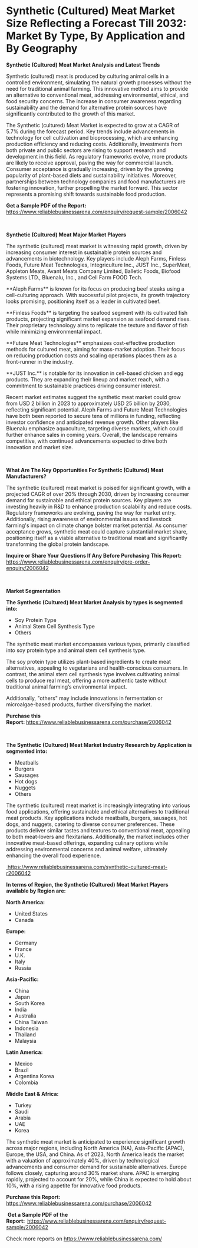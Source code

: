 <p><h1>Synthetic (Cultured) Meat Market Size Reflecting a Forecast Till 2032: Market By Type, By Application and By Geography</h1></p><p><strong>Synthetic (Cultured) Meat Market Analysis and Latest Trends</strong></p>
<p><p>Synthetic (cultured) meat is produced by culturing animal cells in a controlled environment, simulating the natural growth processes without the need for traditional animal farming. This innovative method aims to provide an alternative to conventional meat, addressing environmental, ethical, and food security concerns. The increase in consumer awareness regarding sustainability and the demand for alternative protein sources have significantly contributed to the growth of this market.</p><p>The Synthetic (cultured) Meat Market is expected to grow at a CAGR of 5.7% during the forecast period. Key trends include advancements in technology for cell cultivation and bioprocessing, which are enhancing production efficiency and reducing costs. Additionally, investments from both private and public sectors are rising to support research and development in this field. As regulatory frameworks evolve, more products are likely to receive approval, paving the way for commercial launch. Consumer acceptance is gradually increasing, driven by the growing popularity of plant-based diets and sustainability initiatives. Moreover, partnerships between technology companies and food manufacturers are fostering innovation, further propelling the market forward. This sector represents a promising shift towards sustainable food production.</p></p>
<p><strong>Get a Sample PDF of the Report:&nbsp;</strong> <a href="https://www.reliablebusinessarena.com/enquiry/request-sample/2006042?utm_campaign=1948&utm_medium=2&utm_source=Github&utm_content=ia&utm_term=15022025&utm_id=synthetic-cultured-meat">https://www.reliablebusinessarena.com/enquiry/request-sample/2006042</a></p>
<p>&nbsp;</p>
<p><strong>Synthetic (Cultured) Meat Major Market Players</strong></p>
<p><p>The synthetic (cultured) meat market is witnessing rapid growth, driven by increasing consumer interest in sustainable protein sources and advancements in biotechnology. Key players include Aleph Farms, Finless Foods, Future Meat Technologies, Integriculture Inc., JUST Inc., SuperMeat, Appleton Meats, Avant Meats Company Limited, Balletic Foods, Biofood Systems LTD., Bluenalu, Inc., and Cell Farm FOOD Tech.</p><p>**Aleph Farms** is known for its focus on producing beef steaks using a cell-culturing approach. With successful pilot projects, its growth trajectory looks promising, positioning itself as a leader in cultivated beef.</p><p>**Finless Foods** is targeting the seafood segment with its cultivated fish products, projecting significant market expansion as seafood demand rises. Their proprietary technology aims to replicate the texture and flavor of fish while minimizing environmental impact.</p><p>**Future Meat Technologies** emphasizes cost-effective production methods for cultured meat, aiming for mass-market adoption. Their focus on reducing production costs and scaling operations places them as a front-runner in the industry.</p><p>**JUST Inc.** is notable for its innovation in cell-based chicken and egg products. They are expanding their lineup and market reach, with a commitment to sustainable practices driving consumer interest.</p><p>Recent market estimates suggest the synthetic meat market could grow from USD 2 billion in 2023 to approximately USD 25 billion by 2030, reflecting significant potential. Aleph Farms and Future Meat Technologies have both been reported to secure tens of millions in funding, reflecting investor confidence and anticipated revenue growth. Other players like Bluenalu emphasize aquaculture, targeting diverse markets, which could further enhance sales in coming years. Overall, the landscape remains competitive, with continued advancements expected to drive both innovation and market size.</p></p>
<p>&nbsp;</p>
<p><strong>What Are The Key Opportunities For Synthetic (Cultured) Meat Manufacturers?</strong></p>
<p><p>The synthetic (cultured) meat market is poised for significant growth, with a projected CAGR of over 20% through 2030, driven by increasing consumer demand for sustainable and ethical protein sources. Key players are investing heavily in R&D to enhance production scalability and reduce costs. Regulatory frameworks are evolving, paving the way for market entry. Additionally, rising awareness of environmental issues and livestock farming's impact on climate change bolster market potential. As consumer acceptance grows, synthetic meat could capture substantial market share, positioning itself as a viable alternative to traditional meat and significantly transforming the global protein landscape.</p></p>
<p><strong>Inquire or Share Your Questions If Any Before Purchasing This Report:</strong> <a href="https://www.reliablebusinessarena.com/enquiry/pre-order-enquiry/2006042?utm_campaign=1948&utm_medium=2&utm_source=Github&utm_content=ia&utm_term=15022025&utm_id=synthetic-cultured-meat">https://www.reliablebusinessarena.com/enquiry/pre-order-enquiry/2006042</a></p>
<p>&nbsp;</p>
<p><strong>Market Segmentation</strong></p>
<p><strong>The Synthetic (Cultured) Meat Market Analysis by types is segmented into:</strong></p>
<p><ul><li>Soy Protein Type</li><li>Animal Stem Cell Synthesis Type</li><li>Others</li></ul></p>
<p><p>The synthetic meat market encompasses various types, primarily classified into soy protein type and animal stem cell synthesis type. </p><p>The soy protein type utilizes plant-based ingredients to create meat alternatives, appealing to vegetarians and health-conscious consumers. In contrast, the animal stem cell synthesis type involves cultivating animal cells to produce real meat, offering a more authentic taste without traditional animal farming’s environmental impact. </p><p>Additionally, "others" may include innovations in fermentation or microalgae-based products, further diversifying the market.</p></p>
<p><strong>Purchase this Report:&nbsp;</strong><a href="https://www.reliablebusinessarena.com/purchase/2006042?utm_campaign=1948&utm_medium=2&utm_source=Github&utm_content=ia&utm_term=15022025&utm_id=synthetic-cultured-meat">https://www.reliablebusinessarena.com/purchase/2006042</a></p>
<p>&nbsp;</p>
<p><strong>The Synthetic (Cultured) Meat Market Industry Research by Application is segmented into:</strong></p>
<p><ul><li>Meatballs</li><li>Burgers</li><li>Sausages</li><li>Hot dogs</li><li>Nuggets</li><li>Others</li></ul></p>
<p><p>The synthetic (cultured) meat market is increasingly integrating into various food applications, offering sustainable and ethical alternatives to traditional meat products. Key applications include meatballs, burgers, sausages, hot dogs, and nuggets, catering to diverse consumer preferences. These products deliver similar tastes and textures to conventional meat, appealing to both meat-lovers and flexitarians. Additionally, the market includes other innovative meat-based offerings, expanding culinary options while addressing environmental concerns and animal welfare, ultimately enhancing the overall food experience.</p></p>
<p><a href="https://www.reliablebusinessarena.com/synthetic-cultured-meat-r2006042?utm_campaign=1948&utm_medium=2&utm_source=Github&utm_content=ia&utm_term=15022025&utm_id=synthetic-cultured-meat">&nbsp;https://www.reliablebusinessarena.com/synthetic-cultured-meat-r2006042</a></p>
<p><strong>In terms of Region, the Synthetic (Cultured) Meat Market Players available by Region are:</strong></p>
<p>
    <p> <strong> North America: </strong>
        <ul>
            <li>United States</li>
            <li>Canada</li>
        </ul>
        </p> 
    <p> <strong> Europe: </strong>
        <ul>
            <li>Germany</li>
            <li>France</li>
            <li>U.K.</li>
            <li>Italy</li>
            <li>Russia</li>
        </ul>
        </p> 
    <p> <strong> Asia-Pacific: </strong>
        <ul>
            <li>China</li>
            <li>Japan</li>
            <li>South Korea</li>
            <li>India</li>
            <li>Australia</li>
            <li>China Taiwan</li>
            <li>Indonesia</li>
            <li>Thailand</li>
            <li>Malaysia</li>
        </ul>
        </p> 
    <p> <strong> Latin America: </strong>
        <ul>
            <li>Mexico</li>
            <li>Brazil</li>
            <li>Argentina Korea</li>
            <li>Colombia</li>
        </ul>
        </p> 
    <p> <strong> Middle East & Africa: </strong>
        <ul>
            <li>Turkey</li>
            <li>Saudi</li>
            <li>Arabia</li>
            <li>UAE</li>
            <li>Korea</li>
        </ul>
    </p>
    </p>
<p><p>The synthetic meat market is anticipated to experience significant growth across major regions, including North America (NA), Asia-Pacific (APAC), Europe, the USA, and China. As of 2023, North America leads the market with a valuation of approximately 40%, driven by technological advancements and consumer demand for sustainable alternatives. Europe follows closely, capturing around 30% market share. APAC is emerging rapidly, projected to account for 20%, while China is expected to hold about 10%, with a rising appetite for innovative food products.</p></p>
<p><strong>Purchase this Report: </strong><a href="https://www.reliablebusinessarena.com/purchase/2006042?utm_campaign=1948&utm_medium=2&utm_source=Github&utm_content=ia&utm_term=15022025&utm_id=synthetic-cultured-meat">https://www.reliablebusinessarena.com/purchase/2006042</a></p>
<p>&nbsp;<strong>Get a Sample PDF of the Report:&nbsp;&nbsp;</strong><a href="https://www.reliablebusinessarena.com/enquiry/request-sample/2006042?utm_campaign=1948&utm_medium=2&utm_source=Github&utm_content=ia&utm_term=15022025&utm_id=synthetic-cultured-meat">https://www.reliablebusinessarena.com/enquiry/request-sample/2006042</a></p>
<p><strong></strong></p>
<p>Check more reports on <a href="https://www.reliablebusinessarena.com/?utm_campaign=1948&utm_medium=2&utm_source=Github&utm_content=ia&utm_term=15022025&utm_id=synthetic-cultured-meat">https://www.reliablebusinessarena.com/</a></p>